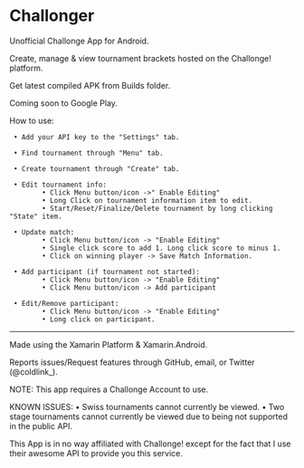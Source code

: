 # Challonger
Unofficial Challonge App for Android.

Create, manage & view tournament brackets hosted on the Challonge! platform.

Get latest compiled APK from Builds folder.

Coming soon to Google Play.

How to use:
     
     • Add your API key to the "Settings" tab.

     • Find tournament through "Menu" tab.

     • Create tournament through "Create" tab.

     • Edit tournament info:
            • Click Menu button/icon ->" Enable Editing"
            • Long Click on tournament information item to edit.
            • Start/Reset/Finalize/Delete tournament by long clicking "State" item.

     • Update match:
            • Click Menu button/icon -> "Enable Editing"
            • Single click score to add 1. Long click score to minus 1.
            • Click on winning player -> Save Match Information.

     • Add participant (if tournament not started):
            • Click Menu button/icon -> "Enable Editing"
            • Click Menu button/icon -> Add participant

     • Edit/Remove participant:
            • Click Menu button/icon -> "Enable Editing"
            • Long click on participant.
--------------------
Made using the Xamarin Platform & Xamarin.Android.

Reports issues/Request features through GitHub, email, or Twitter (@coldlink_).

NOTE: This app requires a Challonge Account to use.

KNOWN ISSUES:
     • Swiss tournaments cannot currently be viewed.
     • Two stage tournaments cannot currently be viewed due to being not supported in the public API.

This App is in no way affiliated with Challonge! except for the fact that I use their awesome API to provide you this service.
